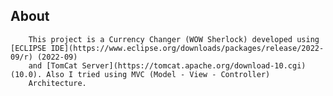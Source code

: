## About
		This project is a Currency Changer (WOW Sherlock) developed using [ECLIPSE IDE](https://www.eclipse.org/downloads/packages/release/2022-09/r) (2022-09)
		and [TomCat Server](https://tomcat.apache.org/download-10.cgi) (10.0). Also I tried using MVC (Model - View - Controller) 
		Architecture.
